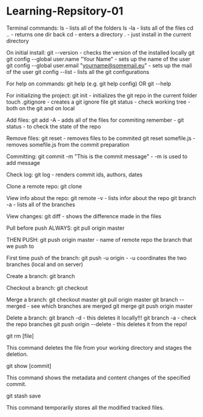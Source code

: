 # Learning-Repsitory-01
Terminal commands:
	ls - lists all of the folders 
	ls -la - lists all of the files 
	cd .. - returns one dir back 
	cd - enters a directory
	. - just install in the current directory 
	
On initial install:
	git --version - checks the version of the installed locally git
	git config --global user.name "Your Name" - sets up the name of the user 
	git config --global user.email "yourname@somemail.eu" - sets up the mail of the user
	git config --list - lists all the git configurations
	
For help on commands:
	git help <verb> (e.g. git help config) OR 
	git <verb> --help 
	
For initializing the project:
	git init - initializes the git repo in the current folder
	touch .gitignore - creates a git ignore file
	git status - check working tree - both on the git and on local 

Add files:
	git add -A - adds all of the files for commiting
	remember - git status - to check the state of the repo 
	
Remove files: 
	git reset - removes files to be commited 
	git reset somefile.js - removes somefile.js from the commit preparation
	
Committing:
	git commit -m "This is the commit message" - -m is used to add message
	
Check log:
	git log - renders commit ids, authors, dates
	
Clone a remote repo:
	git clone <url> <where to clone>

View info about the repo:
	git remote -v - lists infor about the repo
	git branch -a - lists all of the branches

View changes:
	git diff - shows the difference made in the files
	
Pull before push ALWAYS:
	git pull origin master
	
THEN PUSH:
	git push origin master - <origin> name of remote repo <master> the branch that we push to 
	
First time push of the branch:
	git push -u origin <name of the branch> - -u coordinates the two branches (local and on server)
	
Create a branch:
	git branch <name of the branch>

Checkout a branch:
	git checkout <name of the branch>

Merge a branch:
	git checkout master
	git pull origin master
	git branch --merged - see which branches are merged 
	git merge <name of the branch you want to merge>
	git push origin master 

Delete a branch:
	git branch -d <name of the branch> - this deletes it locally!!!
	git branch -a - check the repo branches 
	git push origin --delete <name of the branch> - this deletes it from the repo!

git rm [file]  

This command deletes the file from your working directory and stages the deletion.

git show [commit]  

This command shows the metadata and content changes of the specified commit.

git stash save  

This command temporarily stores all the modified tracked files.
